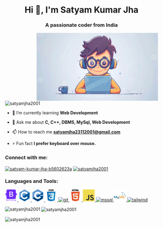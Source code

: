 <h1 align="center">Hi 👋, I'm Satyam Kumar Jha</h1>
<h3 align="center">A passionate coder from India</h3>
<img align="right" alt="Coding" width="400" src="image.jpg">

<p align="left"> <img src="https://komarev.com/ghpvc/?username=satyamjha2001&label=Profile%20views&color=0e75b6&style=flat" alt="satyamjha2001" /> </p>

- 🌱 I’m currently learning **Web Development**

- 💬 Ask me about **C, C++, DBMS, MySql, Web Development**

- 📫 How to reach me **satyamjha23112001@gmail.com**

- ⚡ Fun fact **I prefer keyboard over mouse.**

<h3 align="left">Connect with me:</h3>
<p align="left">
<a href="https://linkedin.com/in/satyam-kumar-jha-b5602623a" target="blank"><img align="center" src="https://raw.githubusercontent.com/rahuldkjain/github-profile-readme-generator/master/src/images/icons/Social/linked-in-alt.svg" alt="satyam-kumar-jha-b5602623a" height="30" width="40" /></a>
<a href="https://www.leetcode.com/satyamjha2001" target="blank"><img align="center" src="https://raw.githubusercontent.com/rahuldkjain/github-profile-readme-generator/master/src/images/icons/Social/leet-code.svg" alt="satyamjha2001" height="30" width="40" /></a>
</p>

<h3 align="left">Languages and Tools:</h3>
<p align="left"> <a href="https://getbootstrap.com" target="_blank" rel="noreferrer"> <img src="https://raw.githubusercontent.com/devicons/devicon/master/icons/bootstrap/bootstrap-plain-wordmark.svg" alt="bootstrap" width="40" height="40"/> </a> <a href="https://www.cprogramming.com/" target="_blank" rel="noreferrer"> <img src="https://raw.githubusercontent.com/devicons/devicon/master/icons/c/c-original.svg" alt="c" width="40" height="40"/> </a> <a href="https://www.w3schools.com/cpp/" target="_blank" rel="noreferrer"> <img src="https://raw.githubusercontent.com/devicons/devicon/master/icons/cplusplus/cplusplus-original.svg" alt="cplusplus" width="40" height="40"/> </a> <a href="https://www.w3schools.com/css/" target="_blank" rel="noreferrer"> <img src="https://raw.githubusercontent.com/devicons/devicon/master/icons/css3/css3-original-wordmark.svg" alt="css3" width="40" height="40"/> </a> <a href="https://git-scm.com/" target="_blank" rel="noreferrer"> <img src="https://www.vectorlogo.zone/logos/git-scm/git-scm-icon.svg" alt="git" width="40" height="40"/> </a> <a href="https://www.w3.org/html/" target="_blank" rel="noreferrer"> <img src="https://raw.githubusercontent.com/devicons/devicon/master/icons/html5/html5-original-wordmark.svg" alt="html5" width="40" height="40"/> </a> <a href="https://developer.mozilla.org/en-US/docs/Web/JavaScript" target="_blank" rel="noreferrer"> <img src="https://raw.githubusercontent.com/devicons/devicon/master/icons/javascript/javascript-original.svg" alt="javascript" width="40" height="40"/> </a> <a href="https://www.microsoft.com/en-us/sql-server" target="_blank" rel="noreferrer"> <img src="https://www.svgrepo.com/show/303229/microsoft-sql-server-logo.svg" alt="mssql" width="40" height="40"/> </a> <a href="https://www.mysql.com/" target="_blank" rel="noreferrer"> <img src="https://raw.githubusercontent.com/devicons/devicon/master/icons/mysql/mysql-original-wordmark.svg" alt="mysql" width="40" height="40"/> </a> <a href="https://tailwindcss.com/" target="_blank" rel="noreferrer"> <img src="https://www.vectorlogo.zone/logos/tailwindcss/tailwindcss-icon.svg" alt="tailwind" width="40" height="40"/> </a> </p>

<p><img align="left" src="https://github-readme-stats.vercel.app/api/top-langs?username=satyamjha2001&show_icons=true&locale=en&layout=compact" alt="satyamjha2001" /></p>

<p>&nbsp;<img align="center" src="https://github-readme-stats.vercel.app/api?username=satyamjha2001&show_icons=true&locale=en" alt="satyamjha2001" /></p>

<p><img align="center" src="https://github-readme-streak-stats.herokuapp.com/?user=satyamjha2001&" alt="satyamjha2001" /></p>

